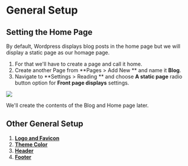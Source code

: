 # General Setup

## Setting the Home Page

By default, Wordpress displays blog posts in the home page but we will display a static page as our homage page.
1. For that we'll have to create a page and call it home.
2. Create another Page from **Pages > Add New ** and name it **Blog**.
3. Navigate to **Settings > Reading ** and choose **A static page** radio button option for **Front page displays** settings.

![](https://raw.githubusercontent.com/ibndawood/mcwpdoc/master/assets/images/reading-settings-blog.png)

We'll create the contents of the Blog and Home page later.

## Other General Setup

1. [**Logo and Favicon**](logo_and_favicon.md)
2. [**Theme Color**](theme_color.md)
3. [**Header**](header_style.md)
4. [**Footer**](footer.md)




